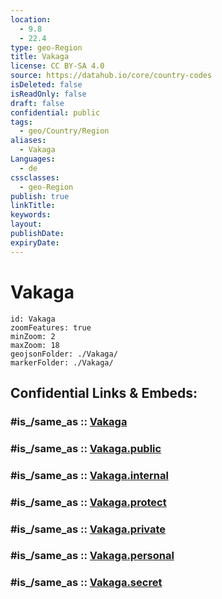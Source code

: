 ```yaml
---
location:
  - 9.8
  - 22.4
type: geo-Region
title: Vakaga
license: CC BY-SA 4.0
source: https://datahub.io/core/country-codes
isDeleted: false
isReadOnly: false
draft: false
confidential: public
tags:
  - geo/Country/Region
aliases:
  - Vakaga
Languages:
  - de
cssclasses:
  - geo-Region
publish: true
linkTitle:
keywords:
layout:
publishDate:
expiryDate:
---
```


# Vakaga

```leaflet
id: Vakaga
zoomFeatures: true 
minZoom: 2 
maxZoom: 18
geojsonFolder: ./Vakaga/
markerFolder: ./Vakaga/
```


## Confidential Links & Embeds: 

### #is_/same_as :: [Vakaga](/_Standards/Earth/Continent/Africa/Africa~Central/Central_African_Rep/prefectures~Central_African_Rep/Vakaga.md) 

### #is_/same_as :: [Vakaga.public](/_public/Earth/Continent/Africa/Africa~Central/Central_African_Rep/prefectures~Central_African_Rep/Vakaga.public.md) 

### #is_/same_as :: [Vakaga.internal](/_internal/Earth/Continent/Africa/Africa~Central/Central_African_Rep/prefectures~Central_African_Rep/Vakaga.internal.md) 

### #is_/same_as :: [Vakaga.protect](/_protect/Earth/Continent/Africa/Africa~Central/Central_African_Rep/prefectures~Central_African_Rep/Vakaga.protect.md) 

### #is_/same_as :: [Vakaga.private](/_private/Earth/Continent/Africa/Africa~Central/Central_African_Rep/prefectures~Central_African_Rep/Vakaga.private.md) 

### #is_/same_as :: [Vakaga.personal](/_personal/Earth/Continent/Africa/Africa~Central/Central_African_Rep/prefectures~Central_African_Rep/Vakaga.personal.md) 

### #is_/same_as :: [Vakaga.secret](/_secret/Earth/Continent/Africa/Africa~Central/Central_African_Rep/prefectures~Central_African_Rep/Vakaga.secret.md)

